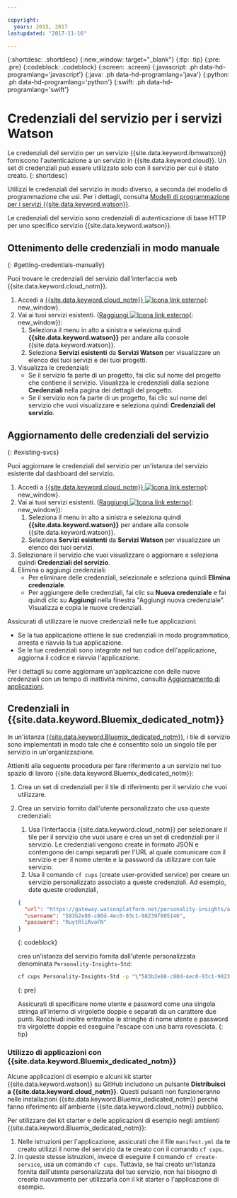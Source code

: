 ```yaml
---

copyright:
  years: 2015, 2017
lastupdated: "2017-11-16"

---
```


{:shortdesc: .shortdesc}
{:new_window: target="_blank"}
{:tip: .tip}
{:pre: .pre}
{:codeblock: .codeblock}
{:screen: .screen}
{:javascript: .ph data-hd-programlang='javascript'}
{:java: .ph data-hd-programlang='java'}
{:python: .ph data-hd-programlang='python'}
{:swift: .ph data-hd-programlang='swift'}

# Credenziali del servizio per i servizi Watson

Le credenziali del servizio per un servizio {{site.data.keyword.ibmwatson}} forniscono l'autenticazione a un servizio in {{site.data.keyword.cloud}}. Un set di credenziali può essere utilizzato solo con il servizio per cui è stato creato.
{: shortdesc}

Utilizzi le credenziali del servizio in modo diverso, a seconda del modello di programmazione che usi. Per i dettagli, consulta [Modelli di programmazione per i servizi {{site.data.keyword.watson}}](/docs/services/watson/getting-started-develop.html).

Le credenziali del servizio sono credenziali di autenticazione di base HTTP per uno specifico servizio {{site.data.keyword.watson}}.

## Ottenimento delle credenziali in modo manuale
{: #getting-credentials-manually}

Puoi trovare le credenziali del servizio dall'interfaccia web {{site.data.keyword.cloud_notm}}.

1.  Accedi a [{{site.data.keyword.cloud_notm}} ![Icona link esterno](../../icons/launch-glyph.svg "Icona link esterno")](https://{DomainName}/registration/?target=%2Fdeveloper%2Fwatson%2Fdashboard){: new_window}.
1.  Vai ai tuoi servizi esistenti. ([Raggiungi ![Icona link esterno](../../icons/launch-glyph.svg "Icona link esterno")](https://{DomainName}/developer/watson/existing-services){: new_window}):
    1.  Seleziona il menu in alto a sinistra e seleziona quindi **{{site.data.keyword.watson}}** per andare alla console {{site.data.keyword.watson}}.
    1.  Seleziona **Servizi esistenti** da **Servizi Watson** per visualizzare un elenco dei tuoi servizi e dei tuoi progetti.
1.  Visualizza le credenziali:
    - Se il servizio fa parte di un progetto, fai clic sul nome del progetto che contiene il servizio. Visualizza le credenziali dalla sezione **Credenziali** nella pagina dei dettagli del progetto.
    - Se il servizio non fa parte di un progetto, fai clic sul nome del servizio che vuoi visualizzare e seleziona quindi **Credenziali del servizio**.

## Aggiornamento delle credenziali del servizio
{: #existing-svcs}

Puoi aggiornare le credenziali del servizio per un'istanza del servizio esistente dal dashboard del servizio.

1.  Accedi a [{{site.data.keyword.cloud_notm}} ![Icona link esterno](../../icons/launch-glyph.svg "Icona link esterno")](https://{DomainName}/registration/?target=%2Fdeveloper%2Fwatson%2Fdashboard){: new_window}.
1.  Vai ai tuoi servizi esistenti. ([Raggiungi ![Icona link esterno](../../icons/launch-glyph.svg "Icona link esterno")](https://{DomainName}/developer/watson/existing-services){: new_window}):
    1.  Seleziona il menu in alto a sinistra e seleziona quindi **{{site.data.keyword.watson}}** per andare alla console {{site.data.keyword.watson}}.
    1.  Seleziona **Servizi esistenti** da **Servizi Watson** per visualizzare un elenco dei tuoi servizi.
1.  Selezionare il servizio che vuoi visualizzare o aggiornare e seleziona quindi **Credenziali del servizio**.
1.  Elimina o aggiungi credenziali:
    - Per eliminare delle credenziali, selezionale e seleziona quindi **Elimina credenziale**.
    - Per aggiungere delle credenziali, fai clic su **Nuova credenziale** e fai quindi clic su **Aggiungi** nella finestra "Aggiungi nuova credenziale". Visualizza e copia le nuove credenziali.

Assicurati di utilizzare le nuove credenziali nelle tue applicazioni:

- Se la tua applicazione ottiene le sue credenziali in modo programmatico, arresta e riavvia la tua applicazione.
- Se le tue credenziali sono integrate nel tuo codice dell'applicazione, aggiorna il codice e riavvia l'applicazione.

Per i dettagli su come aggiornare un'applicazione con delle nuove credenziali con un tempo di inattività minimo, consulta [Aggiornamento di applicazioni](/docs/manageapps/updapps.html).

## Credenziali in {{site.data.keyword.Bluemix_dedicated_notm}}

In un'istanza [{{site.data.keyword.Bluemix_dedicated_notm}}](/docs/dedicated/index.html#dedicated), i tile di servizio sono implementati in modo tale che è consentito solo un singolo tile per servizio in un'organizzazione.

Attieniti alla seguente procedura per fare riferimento a un servizio nel tuo spazio di lavoro {{site.data.keyword.Bluemix_dedicated_notm}}:

1.  Crea un set di credenziali per il tile di riferimento per il servizio che vuoi utilizzare.
1.  Crea un servizio fornito dall'utente personalizzato che usa queste credenziali:

    1.  Usa l'interfaccia {{site.data.keyword.cloud_notm}} per selezionare il tile per il servizio che vuoi usare e crea un set di credenziali per il servizio. Le credenziali vengono create in formato JSON e contengono dei campi separati per l'URL al quale comunicare con il servizio e per il nome utente e la password da utilizzare con tale servizio.
    1.  Usa il comando `cf cups` (create user-provided service) per creare un servizio personalizzato associato a queste credenziali. Ad esempio, date queste credenziali,

      ```json
      {
        "url": "https://gateway.watsonplatform.net/personality-insights/api",
        "username": "583b2e88-c80d-4ec0-93c1-98239f805146",
        "password": "RuytRliRvoFN"
      }
      ```
      {: codeblock}

      crea un'istanza del servizio fornita dall'utente personalizzata denominata `Personality-Insights-Std`:

      ```bash
      cf cups Personality-Insights-Std -p "\"583b2e88-c80d-4ec0-93c1-98239f805146\":\"RuytRliRvoFN\""
      ```
      {: pre}

      Assicurati di specificare nome utente e password come una singola stringa all'interno di virgolette doppie e separati da un carattere due punti. Racchiudi inoltre entrambe le stringhe di nome utente e password tra virgolette doppie ed eseguine l'escape con una barra rovesciata.
      {: tip}

### Utilizzo di applicazioni con {{site.data.keyword.Bluemix_dedicated_notm}}

Alcune applicazioni di esempio e alcuni kit starter {{site.data.keyword.watson}} su GitHub includono un pulsante **Distribuisci a {{site.data.keyword.cloud_notm}}**. Questi pulsanti non funzioneranno nelle installazioni {{site.data.keyword.Bluemix_dedicated_notm}} perché fanno riferimento all'ambiente {{site.data.keyword.cloud_notm}} pubblico.

Per utilizzare dei kit starter e delle applicazioni di esempio negli ambienti {{site.data.keyword.Bluemix_dedicated_notm}}:

1.  Nelle istruzioni per l'applicazione, assicurati che il file `manifest.yml` da te creato utilizzi il nome del servizio da te creato con il comando `cf cups`.
1.  In queste stesse istruzioni, invece di eseguire il comando `cf create-service`, usa un comando `cf cups`. Tuttavia, se hai creato un'istanza fornita dall'utente personalizzata del tuo servizio, non hai bisogno di crearla nuovamente per utilizzarla con il kit starter o l'applicazione di esempio.
